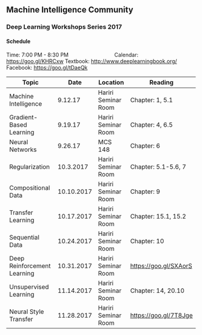 ## Machine Intelligence Community 
### Deep Learning Workshops Series 2017

#### Schedule
Time: 7:00 PM - 8:30 PM &nbsp;&nbsp;&nbsp;&nbsp;&nbsp;&nbsp;&nbsp;&nbsp;&nbsp;&nbsp;&nbsp;&nbsp;&nbsp;&nbsp;&nbsp;&nbsp;&nbsp;&nbsp;&nbsp;&nbsp;&nbsp;&nbsp;&nbsp;&nbsp;&nbsp;&nbsp;&nbsp;&nbsp;&nbsp; Calendar: https://goo.gl/KHRCxw
Textbook: http://www.deeplearningbook.org/ &nbsp;&nbsp;&nbsp;&nbsp;&nbsp;&nbsp;&nbsp;&nbsp;&nbsp;&nbsp; Facebook: https://goo.gl/tDaeQk

| Topic                       | Date        |    Location         | Reading               |
| ----------------------------| ------------| --------------------| ----------------------|
| Machine Intelligence        | 9.12.17     | Hariri Seminar Room | Chapter: 1, 5.1       | 
| Gradient-Based Learning     | 9.19.17     | Hariri Seminar Room | Chapter: 4, 6.5       |
| Neural Networks             | 9.26.17     | MCS 148             | Chapter: 6            |
| Regularization              | 10.3.2017   | Hariri Seminar Room | Chapter: 5.1-5.6, 7   |
| Compositional Data          | 10.10.2017  | Hariri Seminar Room | Chapter: 9            |
| Transfer Learning           | 10.17.2017  | Hariri Seminar Room | Chapter: 15.1, 15.2   |
| Sequential Data             | 10.24.2017  | Hariri Seminar Room | Chapter: 10           |
| Deep Reinforcement Learning | 10.31.2017  | Hariri Seminar Room | https://goo.gl/SXAorS |
| Unsupervised Learning       | 11.14.2017  | Hariri Seminar Room | Chapter: 14, 20.10    |
| Neural Style Transfer       | 11.28.2017  | Hariri Seminar Room | https://goo.gl/7T8Jge |